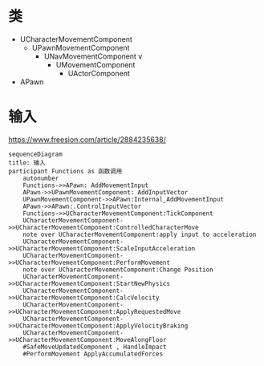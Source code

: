 # 类

- UCharacterMovementComponent
  - UPawnMovementComponent
    - UNavMovementComponent v
      - UMovementComponent
        - UActorComponent
- APawn

# 输入

https://www.freesion.com/article/2884235638/

```mermaid
sequenceDiagram
title: 输入
participant Functions as 函数调用
	autonumber
	Functions->>APawn: AddMovementInput
	APawn->>UPawnMovementComponent: AddInputVector
	UPawnMovementComponent->>APawn:Internal_AddMovementInput
	APawn->>APawn:.ControlInputVector
	Functions->>UCharacterMovementComponent:TickComponent
	UCharacterMovementComponent->>UCharacterMovementComponent:ControlledCharacterMove
	note over UCharacterMovementComponent:apply input to acceleration
	UCharacterMovementComponent->>UCharacterMovementComponent:ScaleInputAcceleration
	UCharacterMovementComponent->>UCharacterMovementComponent:PerformMovement
	note over UCharacterMovementComponent:Change Position
	UCharacterMovementComponent->>UCharacterMovementComponent:StartNewPhysics
	UCharacterMovementComponent->>UCharacterMovementComponent:CalcVelocity
	UCharacterMovementComponent->>UCharacterMovementComponent:ApplyRequestedMove
	UCharacterMovementComponent->>UCharacterMovementComponent:ApplyVelocityBraking
	UCharacterMovementComponent->>UCharacterMovementComponent:MoveAlongFloor
	#SafeMoveUpdatedComponent , HandleImpact
	#PerformMovement ApplyAccumulatedForces
	
```

